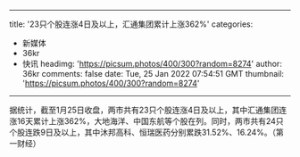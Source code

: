 
---
title: '23只个股连涨4日及以上，汇通集团累计上涨362%'
categories: 
 - 新媒体
 - 36kr
 - 快讯
headimg: 'https://picsum.photos/400/300?random=8274'
author: 36kr
comments: false
date: Tue, 25 Jan 2022 07:54:51 GMT
thumbnail: 'https://picsum.photos/400/300?random=8274'
---

<div>   
据统计，截至1月25日收盘，两市共有23只个股连涨4日及以上，其中汇通集团连涨16天累计上涨362%，大地海洋、中国东航等个股在列。同时，两市共有24只个股连跌9日及以上，其中沐邦高科、恒瑞医药分别累跌31.52%、16.24%。（第一财经）  
</div>
            